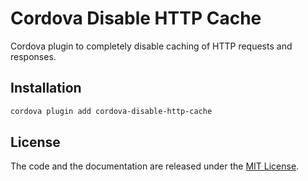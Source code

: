 # Cordova Disable HTTP Cache

Cordova plugin to completely disable caching of HTTP requests and responses.


## Installation

```sh
cordova plugin add cordova-disable-http-cache
```


## License

The code and the documentation are released under the [MIT License](LICENSE).
